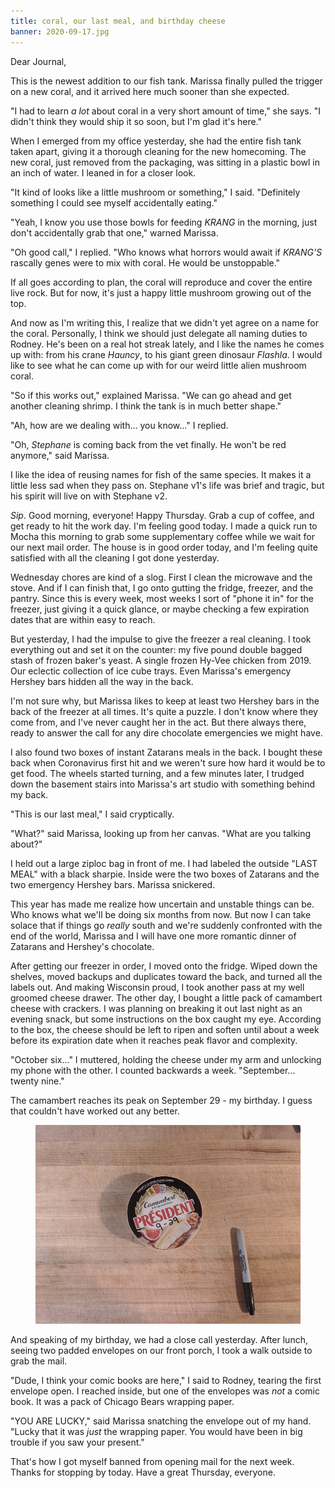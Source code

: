 ```yaml
---
title: coral, our last meal, and birthday cheese
banner: 2020-09-17.jpg
---
```


Dear Journal,

This is the newest addition to our fish tank.  Marissa finally pulled
the trigger on a new coral, and it arrived here much sooner than she
expected.

"I had to learn _a lot_ about coral in a very short amount of time,"
she says.  "I didn't think they would ship it so soon, but I'm glad
it's here."

When I emerged from my office yesterday, she had the entire fish tank
taken apart, giving it a thorough cleaning for the new homecoming.
The new coral, just removed from the packaging, was sitting in a
plastic bowl in an inch of water.  I leaned in for a closer look.

"It kind of looks like a little mushroom or something," I said.
"Definitely something I could see myself accidentally eating."

"Yeah, I know you use those bowls for feeding _KRANG_ in the morning,
just don't accidentally grab that one," warned Marissa.

"Oh good call," I replied.  "Who knows what horrors would await if
_KRANG'S_ rascally genes were to mix with coral.  He would be
unstoppable."

If all goes according to plan, the coral will reproduce and cover the
entire live rock.  But for now, it's just a happy little mushroom
growing out of the top.

And now as I'm writing this, I realize that we didn't yet agree on a
name for the coral.  Personally, I think we should just delegate all
naming duties to Rodney.  He's been on a real hot streak lately, and I
like the names he comes up with: from his crane _Hauncy_, to his giant
green dinosaur _Flashla_.  I would like to see what he can come up
with for our weird little alien mushroom coral.

"So if this works out," explained Marissa.  "We can go ahead and get
another cleaning shrimp.  I think the tank is in much better shape."

"Ah, how are we dealing with... you know..." I replied.

"Oh, _Stephane_ is coming back from the vet finally.  He won't be red
anymore," said Marissa.

I like the idea of reusing names for fish of the same species.  It
makes it a little less sad when they pass on.  Stephane v1's life was
brief and tragic, but his spirit will live on with Stephane v2.

_Sip_.  Good morning, everyone!  Happy Thursday.  Grab a cup of
coffee, and get ready to hit the work day.  I'm feeling good today.  I
made a quick run to Mocha this morning to grab some supplementary
coffee while we wait for our next mail order.  The house is in good
order today, and I'm feeling quite satisfied with all the cleaning I
got done yesterday.

Wednesday chores are kind of a slog.  First I clean the microwave and
the stove.  And if I can finish that, I go onto gutting the fridge,
freezer, and the pantry.  Since this is every week, most weeks I sort
of "phone it in" for the freezer, just giving it a quick glance, or
maybe checking a few expiration dates that are within easy to reach.

But yesterday, I had the impulse to give the freezer a real cleaning.
I took everything out and set it on the counter: my five pound double
bagged stash of frozen baker's yeast.  A single frozen Hy-Vee chicken
from 2019.  Our eclectic collection of ice cube trays.  Even Marissa's
emergency Hershey bars hidden all the way in the back.

I'm not sure why, but Marissa likes to keep at least two Hershey bars
in the back of the freezer at all times.  It's quite a puzzle.  I
don't know where they come from, and I've never caught her in the act.
But there always there, ready to answer the call for any dire
chocolate emergencies we might have.

I also found two boxes of instant Zatarans meals in the back.  I
bought these back when Coronavirus first hit and we weren't sure how
hard it would be to get food.  The wheels started turning, and a few
minutes later, I trudged down the basement stairs into Marissa's art
studio with something behind my back.

"This is our last meal," I said cryptically.

"What?" said Marissa, looking up from her canvas.  "What are you
talking about?"

I held out a large ziploc bag in front of me.  I had labeled the
outside "LAST MEAL" with a black sharpie.  Inside were the two boxes
of Zatarans and the two emergency Hershey bars.  Marissa snickered.

This year has made me realize how uncertain and unstable things can
be.  Who knows what we'll be doing six months from now.  But now I can
take solace that if things go _really_ south and we're suddenly
confronted with the end of the world, Marissa and I will have one more
romantic dinner of Zatarans and Hershey's chocolate.

After getting our freezer in order, I moved onto the fridge.  Wiped
down the shelves, moved backups and duplicates toward the back, and
turned all the labels out.  And making Wisconsin proud, I took another
pass at my well groomed cheese drawer.  The other day, I bought a
little pack of camambert cheese with crackers.  I was planning on
breaking it out last night as an evening snack, but some instructions
on the box caught my eye.  According to the box, the cheese should be
left to ripen and soften until about a week before its expiration date
when it reaches peak flavor and complexity.

"October six..." I muttered, holding the cheese under my arm and
unlocking my phone with the other.  I counted backwards a week.
"September... twenty nine."

The camambert reaches its peak on September 29 - my birthday.  I guess
that couldn't have worked out any better.

<figure>
  <a href="/images/birthday-camambert.jpg">
    <img alt="birthday camambert" src="/images/birthday-camambert.jpg"/>
  </a>
</figure>

And speaking of my birthday, we had a close call yesterday.  After
lunch, seeing two padded envelopes on our front porch, I took a walk
outside to grab the mail.

"Dude, I think your comic books are here," I said to Rodney, tearing
the first envelope open.  I reached inside, but one of the envelopes
was _not_ a comic book.  It was a pack of Chicago Bears wrapping
paper.

"YOU ARE LUCKY," said Marissa snatching the envelope out of my hand.
"Lucky that it was _just_ the wrapping paper.  You would have been in
big trouble if you saw your present."

That's how I got myself banned from opening mail for the next week.
Thanks for stopping by today.  Have a great Thursday, everyone.

